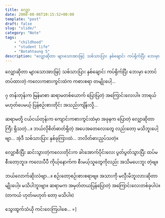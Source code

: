 ```yaml
---
title: လျှော
date: 2008-08-06T10:15:52+00:00
template: "post"  
draft: false  
slug: "slide/"  
category: "Note"
tags:
    - "childhood"
    - "student life"
    - "Botahtaung 5"
description: "လျှောဆိုတာ များသောအားဖြင့် သစ်သားပြား နှစ်ချောင်း ကပ်ရိုက်ပြီး ဘေးမှာ ဘောင်တပ်ထားတဲ့ ကလေးကစားကွင်းထဲက ကစားစရာ တမျိုးပေါ့…"
---
```

လျှောဆိုတာ များသောအားဖြင့် သစ်သားပြား နှစ်ချောင်း ကပ်ရိုက်ပြီး ဘေးမှာ ဘောင်တပ်ထားတဲ့ ကလေးကစားကွင်းထဲက ကစားစရာ တမျိုးပေါ့…

၇ တန်းတုန်းက မြန်မာစာ ဆရာမတစ်ယောက် ပြောပြတဲ့ အကြောင်းလေးပါ။ ဘာရယ် မဟုတ်ပေမယ့် ပြန်စဉ်းစားတိုင်း အသည်းကျိန်းလို့…

ဆရာမတို့ ငယ်ငယ်တုန်းက ကျောင်းကစားကွင်းထဲမှာ အခုနက ပြောတဲ့ လျှောဆိုတာကြီး ရှိသတဲ့…။ ဘယ်လိုစိတ်ဓာတ်ရှိတဲ့ အပေအတေလေးတွေ လည်းတော့ မသိဘူးပေါ့ဗျာ… အဲ့ဒီ သစ်သားပြား နှစ်ခုကြားထဲ… ဘလိတ်ဓားညှပ်သတဲ့။

လျှောစီးပြီး ဆင်းသွားတဲ့ကလေးတိုင်းက ခါးအောက်ပိုင်းလေး ပွတ်ပွတ်သွားပြီး ထပ်မစီးတော့ဘူး။ ကလေးပီပီ ကိုယ့်နောက်က စီးမယ့်သူတွေကိုလည်း အသိမပေးဘူး တဲ့ဗျ။

ဘယ်လောက်ဆိုးလဲဗျာ…။ စဉ်းတော့စဉ်းစားစရာဗျ။ အသားကို မလှီးမိဘူးလားဆိုတာမျိုးပေါ့။ မသိပါဘူးဗျာ။ ဆရာမက အမှတ်တယပြန်ပြောတဲ့ အကြောင်းလေးတစ်ခုပါပဲ။ (တကယ် ဟုတ်၊မဟုတ် တော့ မသိပါ။)

သွေးထွက်သံယို ကင်းဝေးကြပါစေ… =]
